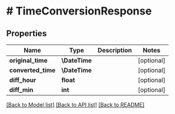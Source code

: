 # # TimeConversionResponse

## Properties

Name | Type | Description | Notes
------------ | ------------- | ------------- | -------------
**original_time** | **\DateTime** |  | [optional]
**converted_time** | **\DateTime** |  | [optional]
**diff_hour** | **float** |  | [optional]
**diff_min** | **int** |  | [optional]

[[Back to Model list]](../../README.md#models) [[Back to API list]](../../README.md#api-endpoints) [[Back to README]](../../README.md)
